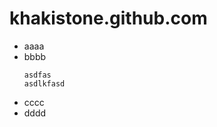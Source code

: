 khakistone.github.com
=====================
* aaaa
* bbbb
  ```
  asdfas
  asdlkfasd
  ```
* cccc
* dddd
